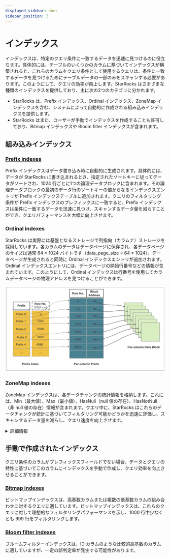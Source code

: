 ```yaml
---
displayed_sidebar: docs
sidebar_position: 5
---
```


# インデックス

インデックスは、特定のクエリ条件に一致するデータを迅速に見つけるのに役立ちます。具体的には、テーブルのいくつかのカラムに基づいてインデックスが構築されると、これらのカラムをクエリ条件として使用するクエリは、条件に一致するデータを見つけるためにテーブルデータの一部のみをスキャンする必要があります。このようにして、クエリの効率が向上します。StarRocks はさまざまな種類のインデックスを提供しており、主に次の2つのカテゴリに分かれます。

- StarRocks は、Prefix インデックス、Ordinal インデックス、ZoneMap インデックスを含む、システムによって自動的に作成される組み込みインデックスを提供します。
- StarRocks はまた、ユーザーが手動でインデックスを作成することも許可しており、Bitmap インデックスや Bloom filter インデックスが含まれます。

## 組み込みインデックス

### [Prefix indexes](./Prefix_index_sort_key.md)

Prefix インデックスはデータ書き込み時に自動的に生成されます。具体的には、データが StarRocks に書き込まれるとき、指定されたソートキーに従ってデータがソートされ、1024 行ごとに1つの論理データブロックに含まれます。その論理データブロックの最初のデータ行のソートキーの値からなるインデックスエントリが Prefix インデックステーブルに追加されます。クエリのフィルタリング条件が Prefix インデックスのプレフィックスに一致すると、Prefix インデックスは条件に一致するデータを迅速に見つけ、スキャンするデータ量を減らすことができ、クエリパフォーマンスを大幅に向上させます。

### Ordinal indexes

StarRocks は実際には基盤となるストレージで列指向（カラムナ）ストレージを採用しています。各カラムのデータはデータページに保存され、各データページのサイズは通常 64 * 1024 バイトです（data_page_size = 64 * 1024）。データページが生成されると同時に Ordinal インデックスエントリが追加されます。Ordinal インデックスエントリには、データページの開始行番号などの情報が含まれています。このようにして、Ordinal インデックスは行番号を使用してカラムデータページの物理アドレスを見つけることができます。

![img](../../_assets/3.1-2.png)

### ZoneMap indexes

ZoneMap インデックスは、各データチャンクの統計情報を格納します。これには、Min（最大値）、Max（最小値）、HasNull（null 値の存在）、HasNotNull（非 null 値の存在）情報が含まれます。クエリ中に、StarRocks はこれらのデータチャンクが統計に基づいてフィルタリング可能かどうかを迅速に評価し、スキャンするデータ量を減らし、クエリ速度を向上させます。

<details>

<summary> 詳細情報</summary>

各データチャンクはセグメントまたはカラムのデータページである可能性があります。したがって、2 種類の ZoneMap インデックスが存在します。1 つは各セグメントの統計を格納し、もう 1 つはカラムの各データページの統計を格納します。

</details>

## 手動で作成されたインデックス

クエリ条件のカラムがプレフィックスフィールドでない場合、データとクエリの特性に基づいてこのカラムにインデックスを手動で作成し、クエリ効率を向上させることができます。

### [Bitmap indexes](./Bitmap_index.md)

ビットマップインデックスは、高基数カラムまたは複数の低基数カラムの組み合わせに対するクエリに適しています。ビットマップインデックスは、これらのクエリに対して理想的なフィルタリングパフォーマンスを示し、1000 行中少なくとも 999 行をフィルタリングします。

### [Bloom filter indexes](./Bloomfilter_index.md)

ブルームフィルターインデックスは、ID カラムのような比較的高基数のカラムに適していますが、一定の誤判定率が発生する可能性があります。